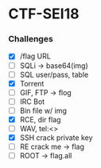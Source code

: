 # CTF-SEI18

### Challenges

- [x] /flag URL
- [ ] SQLi -> base64(img)
- [ ] SQL user/pass, table
- [x] Torrent
- [ ] GIF, FTP -> flog
- [ ] IRC Bot
- [ ] Bin file w/ img
- [x] RCE, dir flag
- [ ] WAV, tel:<>
- [x] SSH crack private key
- [ ] RE crack me -> flag
- [ ] ROOT -> flag.all
